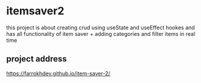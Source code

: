 # itemsaver2
 
 this project is about creating crud using useState and useEffect hookes
 and has all functionality of item saver + adding categories and filter items in real time

 ## project address
 https://farrokhdev.github.io/item-saver-2/


